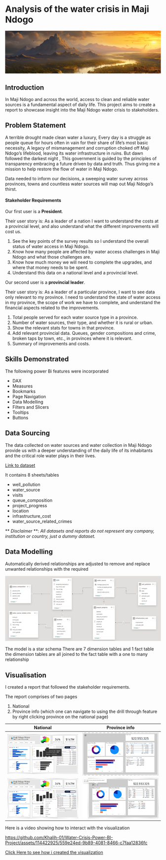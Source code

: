 # Analysis of the water crisis in Maji Ndogo

<img src="https://github.com/Khalih-01/Water-Crisis-Power-BI-Project/blob/main/Analysis%20of%20the%20water%20crisis%20in%20Maji%20Ndogo/Images/title.png"/>

## Introduction 
In Maji Ndogo and across the world, access to clean and reliable water sources is a fundamental aspect of daily life. This project aims to create a report to showcase insight into the Maji Ndogo water crisis to stakeholders.

## Problem Statement

A terrible drought made clean water a luxury, Every day is a struggle as people queue for hours often in vain for their share of life’s most basic necessity, A legacy of mismanagement and corruption choked off Maji Ndogo’s lifeblood, leaving its water infrastructure in ruins. But dawn followed the darkest night , This government is guided by the principles of transparency embracing a future driven by data and truth. Thus giving me a mission to help restore the flow of water in Maji Ndogo.

Data needed to inform our decisions, a sweeping water survey across provinces, towns and countless water sources will map out Maji Ndogo’s thirst.

#### Stakeholder Requirements
Our first user is a **President**.

Their user story is: As a leader of a nation  I want to understand the costs at a provincial level, and also understand what the different improvements will cost us.

1. See the key points of the survey results so I understand the overall status of water access in Maji Ndogo.
2. Know how many people are affected by water access challenges in Maji Ndogo and what those challenges are. 
3. Know how much money we will need to complete the upgrades, and where that money needs to be spent.
4. Understand this data on a national level and a provincial level.

Our second user is a **provincial leader**. 

Their user story is: As a leader of a particular province, I want to see data only relevant to my province. I need to understand the state of water access in my province, the scope of work we have to complete, and understand the financial aspects related to the improvements.

1. Total people served for each water source type in a province. 
2. Number of water sources, their type, and whether it is rural or urban.
3. Show the relevant stats for towns in that province.
4. Add relevant provincial data. Queues, gender compositions and crime, broken taps by town, etc., in provinces where it is relevant. 
5. Summary of improvements and costs.

## Skills Demonstrated
The following power Bi features were incorporated 
-	DAX
-	Measures
-	Bookmarks
-	Page Navigation
-	Data Modelling
-	Filters and Slicers 
-	Tooltips
-	Buttons

## Data Sourcing 
The data collected on water sources and water collection in Maji Ndogo provide us with a deeper understanding of the daily life of its inhabitants and the critical role water plays in their lives.

[Link to dataset](https://github.com/Khalih-01/Water-Crisis-Power-BI-Project/blob/main/Analysis%20of%20the%20water%20crisis%20in%20Maji%20Ndogo/Md_water_services_data.xlsx)

It contains 8 sheets/tables
- well_pollution
- water_source
- visits
- queue_composition
- project_progress
- location
- infrastructure_cost
- water_source_related_crimes

** _Disclaimer_ **: _All datasets and reports do not represent any company, institution or country, just a dummy dataset._ 

## Data Modelling


Automatically derived relationships are adjusted to remove and replace unwanted relationships with the required

<img src="https://github.com/Khalih-01/Water-Crisis-Power-BI-Project/blob/main/Analysis%20of%20the%20water%20crisis%20in%20Maji%20Ndogo/Model.png" />

The model is a star schema 
There are 7 dimension tables and 1 fact table the dimension tables are all joined to the fact table with a one to many relationship 


## Visualisation

I created a report that followed the stakeholder requirements.

The report comprises of two pages 
1.	National
2.	Province info (which one can navigate to using the drill through feature by right clicking province on the national page)

National | Province info
:-----:|:-----:
<img src="https://github.com/Khalih-01/Water-Crisis-Power-BI-Project/blob/main/Analysis%20of%20the%20water%20crisis%20in%20Maji%20Ndogo/Images/Water%20Crisis%20Viz%20image%204.PNG"  />|  <img src="https://github.com/Khalih-01/Water-Crisis-Power-BI-Project/blob/main/Analysis%20of%20the%20water%20crisis%20in%20Maji%20Ndogo/Images/Water%20Crisis%20Viz%20Image%206.PNG" /> 
<img src="https://github.com/Khalih-01/Water-Crisis-Power-BI-Project/blob/main/Analysis%20of%20the%20water%20crisis%20in%20Maji%20Ndogo/Images/Water%20Crisis%20Viz%20Image%205.PNG" /> | <img src="https://github.com/Khalih-01/Water-Crisis-Power-BI-Project/blob/main/Analysis%20of%20the%20water%20crisis%20in%20Maji%20Ndogo/Images/Water%20Crisis%20Viz%20image%207.PNG" /> 

Here is a video showing how to interact with the visualization


https://github.com/Khalih-01/Water-Crisis-Power-BI-Project/assets/114422925/559e24ed-9b89-4081-8466-c7faa12836fc


[Click Here to see how i created the visualization](https://github.com/Khalih-01/Water-Crisis-Power-BI-Project/blob/main/Analysis%20of%20the%20water%20crisis%20in%20Maji%20Ndogo/How%20I%20created%20the%20visualization)






